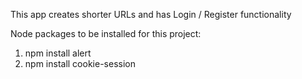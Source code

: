 This app creates shorter URLs and has Login / Register functionality

Node packages to be installed for this project:
1. npm install alert
2. npm install cookie-session
